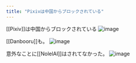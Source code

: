 ```yaml
---
title: "Pixivは中国からブロックされている"
---
```


[[Pixiv]]は中国からブロックされている
![image](https://gyazo.com/de252c4f6f262c7eff4807aaca233222/thumb/1000)

[[Danbooru]]も。
![image](https://gyazo.com/66318fbd0fdf91a2923d315fd301ac53/thumb/1000)

意外なことに[[NolelAI]]はされてなかった。
![image](https://gyazo.com/89433a7c843b0c948a027b9a35b02747/thumb/1000)

